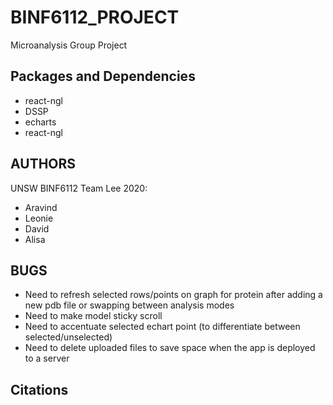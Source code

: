 # BINF6112_PROJECT
Microanalysis Group Project

## Packages and Dependencies
* react-ngl
* DSSP
* echarts
* react-ngl

## AUTHORS
UNSW BINF6112 Team Lee 2020:
* Aravind
* Leonie
* David
* Alisa

## BUGS
* Need to refresh selected rows/points on graph for protein after
adding a new pdb file or swapping between analysis modes
* Need to make model sticky scroll
* Need to accentuate selected echart point (to differentiate between selected/unselected)
* Need to delete uploaded files to save space when the app is deployed to a server

## Citations